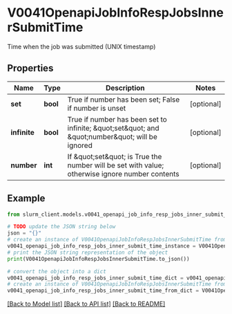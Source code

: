 # V0041OpenapiJobInfoRespJobsInnerSubmitTime

Time when the job was submitted (UNIX timestamp)

## Properties

Name | Type | Description | Notes
------------ | ------------- | ------------- | -------------
**set** | **bool** | True if number has been set; False if number is unset | [optional] 
**infinite** | **bool** | True if number has been set to infinite; \&quot;set\&quot; and \&quot;number\&quot; will be ignored | [optional] 
**number** | **int** | If \&quot;set\&quot; is True the number will be set with value; otherwise ignore number contents | [optional] 

## Example

```python
from slurm_client.models.v0041_openapi_job_info_resp_jobs_inner_submit_time import V0041OpenapiJobInfoRespJobsInnerSubmitTime

# TODO update the JSON string below
json = "{}"
# create an instance of V0041OpenapiJobInfoRespJobsInnerSubmitTime from a JSON string
v0041_openapi_job_info_resp_jobs_inner_submit_time_instance = V0041OpenapiJobInfoRespJobsInnerSubmitTime.from_json(json)
# print the JSON string representation of the object
print(V0041OpenapiJobInfoRespJobsInnerSubmitTime.to_json())

# convert the object into a dict
v0041_openapi_job_info_resp_jobs_inner_submit_time_dict = v0041_openapi_job_info_resp_jobs_inner_submit_time_instance.to_dict()
# create an instance of V0041OpenapiJobInfoRespJobsInnerSubmitTime from a dict
v0041_openapi_job_info_resp_jobs_inner_submit_time_from_dict = V0041OpenapiJobInfoRespJobsInnerSubmitTime.from_dict(v0041_openapi_job_info_resp_jobs_inner_submit_time_dict)
```
[[Back to Model list]](../README.md#documentation-for-models) [[Back to API list]](../README.md#documentation-for-api-endpoints) [[Back to README]](../README.md)


